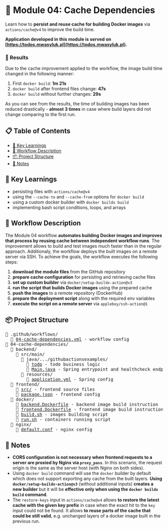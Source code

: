 # 🧪 Module 04: Cache Dependencies

Learn how to **persist and reuse cache for building Docker images** via `actions/cache@v4` to improve the build time.

**Application developed in this module is served on [https://todos.mwasyluk.pl](https://todos.mwasyluk.pl).**

### 🎊 Results
Due to the cache improvement applied to the workflow, the image build time changed in the following manner:
1. First `docker build`: **1m 21s**
2. `docker build` after frontend files change: **47s**
3. `docker build` without further changes: **29s**

As you can see from the results, the time of building images has been reduced drastically - **almost 3 times** in case where build layers did not change comparing to the first run.

## 📋 Table of Contents
- [🔑 Key Learnings](#-key-learnings)
- [🚀 Workflow Description](#-workflow-description)
- [📦 Project Structure](#-project-structure)
- [📝 Notes](#-notes)

## 🔑 Key Learnings
- persisting files with `actions/cache@v4`
- using the `--cache-to` and `--cache-from` options for `docker build`
- using a custom docker builder with `docker buildx build`
- implementing bash script conditions, loops, and arrays

## 🚀 Workflow Description
The Module 04 workflow **automates building Docker images and improves that process by reusing cache between independent workflow runs**. The improvement allows to build and test images much faster than in the regular approach. Additionaly, the workflow deploys the built images on a remote server via SSH. To achieve the goals, the workflow executes the following steps:
1. **download the module files** from the GitHub repository
2. **prepare cache configuration** for persisting and retrieving cache files
3. **set up custom builder** via `docker/setup-buildx-action@v3`
4. **run the script that builds Docker images** using the prepared cache 
5. **push the images** to a remote repository (DockerHub)
6. **prepare the deployment script** along with the required env variables 
7. **execute the script on a remote server** via `appleboy/ssh-action@1`

## 📦 Project Structure
<pre>
📁 .github/workflows/
  📄 <a href="../.github/workflows/04-cache-dependencies.yml">04-cache-dependencies.yml</a> - workflow config
📁 04-cache-dependencies/    
  📁 backend/
    📁 src/main/
      📁 java/.../githubactionsexamples/
        📁 <a href="backend/src/main/java/pl/mwasyluk/githubactionsexamples/todo/">todo</a> - todo business logic
        📄 <a href="backend/src/main/java/pl/mwasyluk/githubactionsexamples/Main.java">Main.java</a> - Spring entrypoint and healthcheck endpoint config
      📁 resources/
        📄 <a href="backend/src/main/resources/application.yml">application.yml</a> - Spring config
  📁 frontend/
    📁 <a href="frontend/src/">src/</a> - frontend source files
    📄 <a href="frontend/package.json">package.json</a> - frontend config
  📁 docker/
    📄 <a href="docker/backend.Dockerfile">backend.Dockerfile</a> - backend image build instruction
    📄 <a href="docker/frontend.Dockerfile">frontend.Dockerfile</a> - frontend image build instruction
    📄 <a href="docker/build.sh">build.sh</a> - images building script
    📄 <a href="docker/run.sh">run.sh</a> - containers running script
  📁 nginx/
    📄 <a href="nginx/default.conf">default.conf</a> - nginx config
</pre>

## 📝 Notes
- **CORS configuration is not necessary when frontend requests to a server are proxied by Nginx via `proxy_pass`**. In this scenario, the request origin is the same as the server host (with Nginx on both sides).
- Using `docker build` command will use the `docker` builder by default which does not support exporting any cache from the built layers. **Using `docker/setup-buildx-action@v3`** (without additional inputs) **creates a new builder** but it will be **effective only when using the `docker buildx build` command**.
- The `restore-keys` input in `actions/cache@v4` allows **to restore the latest cache with the given key prefix** in case when the exact hit to the `key` input could not be found. It allows **to reuse parts of the cache that could be still valid**, e.g. unchanged layers of a docker image built in the previous run.

